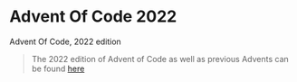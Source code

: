# Advent Of Code 2022
Advent Of Code, 2022 edition


>The 2022 edition of Advent of Code as well as previous Advents can be found [here](https://adventofcode.com/)


